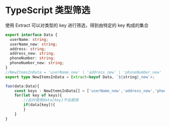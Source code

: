 # TypeScript 类型筛选

使用 Extract 可以对类型的 key 进行筛选，得到由特定的 key 构成的集合

```typescript
export interface Data {
  userName: string;
  userName_new: string;
  address: string;
  address_new: string;
  phoneNumber: string;
  phoneNumber_new: string;
}
//NewItemsInData = 'userName_new' | 'address_new' | 'phoneNumber_new'
export type NewItemsInData = Extract<keyof Data, `${string}_new`>;
```

```typescript
foo(data:Data){
    const keys : NewItemsInData[] = ['userName_new','address_new','phoneNumber_new'];
    for(let key of keys){
        //此时使用data[key]不会报错
        if(data[key]){
        }
    }
}
```
